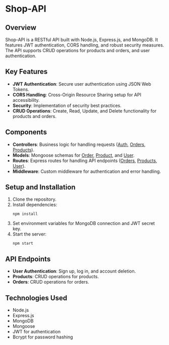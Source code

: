 # Shop-API

## Overview
Shop-API is a RESTful API built with Node.js, Express.js, and MongoDB. It features JWT authentication, CORS handling, and robust security measures. The API supports CRUD operations for products and orders, and user authentication.

## Key Features
- **JWT Authentication**: Secure user authentication using JSON Web Tokens.
- **CORS Handling**: Cross-Origin Resource Sharing setup for API accessibility.
- **Security**: Implementation of security best practices.
- **CRUD Operations**: Create, Read, Update, and Delete functionality for products and orders.

## Components
- **Controllers**: Business logic for handling requests ([Auth](https://github.com/cfiestas6/shop-api/blob/main/api/controllers/auth.js), [Orders](https://github.com/cfiestas6/shop-api/blob/main/api/controllers/orders.js), [Products](https://github.com/cfiestas6/shop-api/blob/main/api/controllers/products.js)).
- **Models**: Mongoose schemas for [Order](https://github.com/cfiestas6/shop-api/blob/main/api/models/order.js), [Product](https://github.com/cfiestas6/shop-api/blob/main/api/models/product.js), and [User](https://github.com/cfiestas6/shop-api/blob/main/api/models/user.js).
- **Routes**: Express routes for handling API endpoints ([Orders](https://github.com/cfiestas6/shop-api/blob/main/api/routes/orders.js), [Products](https://github.com/cfiestas6/shop-api/blob/main/api/routes/products.js), [User](https://github.com/cfiestas6/shop-api/blob/main/api/routes/user.js)).
- **Middleware**: Custom middleware for authentication and error handling.

## Setup and Installation
1. Clone the repository.
2. Install dependencies:
   ```
   npm install
   ```
3. Set environment variables for MongoDB connection and JWT secret key.
4. Start the server:
   ```
   npm start
   ```

## API Endpoints
- **User Authentication**: Sign up, log in, and account deletion.
- **Products**: CRUD operations for products.
- **Orders**: CRUD operations for orders.

## Technologies Used
- Node.js
- Express.js
- MongoDB
- Mongoose
- JWT for authentication
- Bcrypt for password hashing
